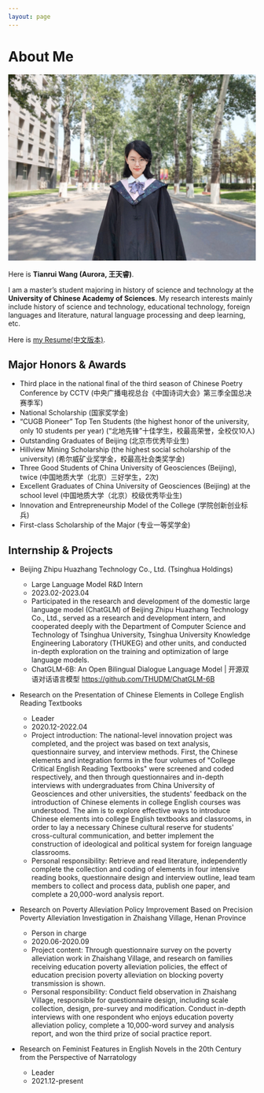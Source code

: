 ```yaml
---
layout: page
---
```


# About Me

<img src="tianruiwang.jpg" class="floatpic">

Here is **Tianrui Wang (Aurora, 王天睿)**.

I am a master’s student majoring in history of science and technology at the **University of Chinese Academy of Sciences**. My research interests mainly include history of science and technology, educational technology, foreign languages and literature, natural language processing and deep learning, etc.

Here is [my Resume(中文版本)](Resume-TianruiWang.pdf).

## Major Honors & Awards

- Third place in the national final of the third season of Chinese Poetry Conference by CCTV (中央广播电视总台《中国诗词大会》第三季全国总决赛季军)
- National Scholarship (国家奖学金)
- “CUGB Pioneer” Top Ten Students (the highest honor of the university, only 10 students per year) (“北地先锋”十佳学生，校最高荣誉，全校仅10人)
- Outstanding Graduates of Beijing (北京市优秀毕业生)
- Hillview Mining Scholarship (the highest social scholarship of the university) (希尔威矿业奖学金，校最高社会类奖学金)
- Three Good Students of China University of Geosciences (Beijing), twice  (中国地质大学（北京）三好学生，2次)
- Excellent Graduates of China University of Geosciences (Beijing) at the school level (中国地质大学（北京）校级优秀毕业生)
- Innovation and Entrepreneurship Model of the College (学院创新创业标兵)
- First-class Scholarship of the Major (专业一等奖学金)

## Internship & Projects

- Beijing Zhipu Huazhang Technology Co., Ltd. (Tsinghua Holdings) 
    - Large Language Model R&D Intern
    - 2023.02-2023.04
    - Participated in the research and development of the domestic large language model (ChatGLM) of Beijing Zhipu Huazhang Technology Co., Ltd., served as a research and development intern, and cooperated deeply with the Department of Computer Science and Technology of Tsinghua University, Tsinghua University Knowledge Engineering Laboratory (THUKEG) and other units, and conducted in-depth exploration on the training and optimization of large language models.
    - ChatGLM-6B: An Open Bilingual Dialogue Language Model | 开源双语对话语言模型 https://github.com/THUDM/ChatGLM-6B
- Research on the Presentation of Chinese Elements in College English Reading Textbooks
    - Leader
    - 2020.12-2022.04
    - Project introduction: The national-level innovation project was completed, and the project was based on text analysis, questionnaire survey, and interview methods. First, the Chinese elements and integration forms in the four volumes of "College Critical English Reading Textbooks" were screened and coded respectively, and then through questionnaires and in-depth interviews with undergraduates from China University of Geosciences and other universities, the students' feedback on the introduction of Chinese elements in college English courses was understood. The aim is to explore effective ways to introduce Chinese elements into college English textbooks and classrooms, in order to lay a necessary Chinese cultural reserve for students' cross-cultural communication, and better implement the construction of ideological and political system for foreign language classrooms.
    - Personal responsibility: Retrieve and read literature, independently complete the collection and coding of elements in four intensive reading books, questionnaire design and interview outline, lead team members to collect and process data, publish one paper, and complete a 20,000-word analysis report.

- Research on Poverty Alleviation Policy Improvement Based on Precision Poverty Alleviation Investigation in Zhaishang Village, Henan Province
    - Person in charge
    - 2020.06-2020.09
    - Project content: Through questionnaire survey on the poverty alleviation work in Zhaishang Village, and research on families receiving education poverty alleviation policies, the effect of education precision poverty alleviation on blocking poverty transmission is shown.
    - Personal responsibility: Conduct field observation in Zhaishang Village, responsible for questionnaire design, including scale collection, design, pre-survey and modification. Conduct in-depth interviews with one respondent who enjoys education poverty alleviation policy, complete a 10,000-word survey and analysis report, and won the third prize of social practice report.
- Research on Feminist Features in English Novels in the 20th Century from the Perspective of Narratology 
    - Leader
    - 2021.12-present
